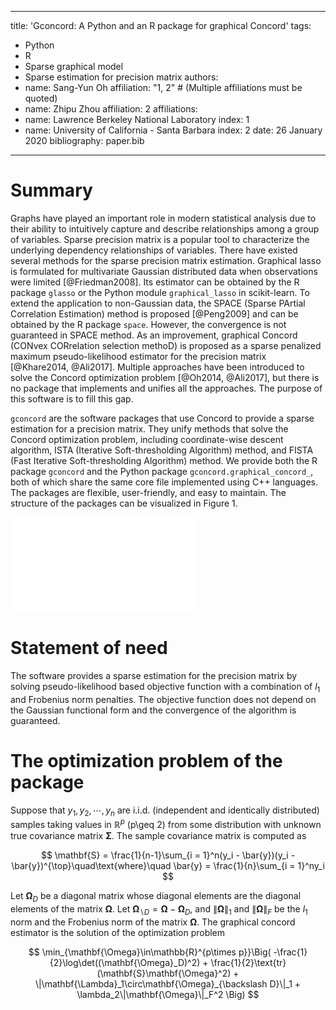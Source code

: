 
---
title: 'Gconcord: A Python and an R package for graphical Concord'
tags:
  - Python
  - R
  - Sparse graphical model
  - Sparse estimation for precision matrix
authors:
  - name: Sang-Yun Oh
    affiliation: "1, 2" # (Multiple affiliations must be quoted)
  - name: Zhipu Zhou
    affiliation: 2
affiliations:
 - name: Lawrence Berkeley National Laboratory
   index: 1
 - name: University of California - Santa Barbara
   index: 2
date: 26 January 2020
bibliography: paper.bib
---


# Summary

Graphs have played an important role in modern statistical analysis due to their ability to intuitively capture and describe relationships among a group of variables. Sparse precision matrix is a popular tool to characterize the underlying dependency relationships of variables. There have existed several methods for the sparse precision matrix estimation. Graphical lasso is formulated for multivariate Gaussian distributed data when observations were limited [@Friedman2008]. Its estimator can be obtained by the R package ``glasso`` or the Python module ``graphical_lasso`` in scikit-learn. To extend the application to non-Gaussian data, the SPACE (Sparse PArtial Correlation Estimation) method is proposed [@Peng2009] and can be obtained by the R package ``space``.  However, the convergence is not guaranteed in SPACE method. As an improvement, graphical Concord (CONvex CORrelation selection methoD) is proposed as a sparse penalized maximum pseudo-likelihood estimator for the precision matrix [@Khare2014, @Ali2017]. Multiple approaches have been introduced to solve the Concord optimization problem [@Oh2014, @Ali2017], but there is no package that implements and unifies all the approaches. The purpose of this software is to fill this gap.

``gconcord`` are the software packages that use Concord to provide a sparse estimation for a precision matrix. They unify methods that solve the Concord optimization problem, including coordinate-wise descent algorithm, ISTA (Iterative Soft-thresholding Algorithm) method, and FISTA (Fast Iterative Soft-thresholding Algorithm) method. We provide both the R package ``gconcord`` and the Python package ``gconcord.graphical_concord_``, both of which share the same core file implemented using C++ languages. The packages are flexible, user-friendly, and easy to maintain. The structure of the packages can be visualized in Figure 1.


![structure](SoftStr.pdf)


# Statement of need

The software provides a sparse estimation for the precision matrix by solving pseudo-likelihood based objective function with a combination of $l_1$ and Frobenius norm penalties. The objective function does not depend on the Gaussian functional form and the convergence of the algorithm is guaranteed.


# The optimization problem of the package

Suppose that $y_1, y_2, \cdots, y_n$ are i.i.d. (independent and identically distributed) samples taking values in $\mathbb{R}^p$ (p\geq 2) from some distribution with unknown true covariance matrix $\mathbf{\Sigma}$. The sample covariance matrix is computed as

$$
\mathbf{S} = \frac{1}{n-1}\sum_{i = 1}^n(y_i - \bar{y})(y_i - \bar{y})^{\top}\quad\text{where}\quad
\bar{y} = \frac{1}{n}\sum_{i = 1}^ny_i
$$

Let $\mathbf{\Omega}_D$ be a diagonal matrix whose diagonal elements are the diagonal elements of the matrix $\mathbf{\Omega}$. Let $\mathbf{\Omega}_{\backslash D} = \mathbf{\Omega} - \mathbf{\Omega}_D$, and $\|\mathbf{\Omega}\|_1$ and $\|\mathbf{\Omega}\|_F$ be the $l_1$ norm and the Frobenius norm of the matrix $\mathbf{\Omega}$. The graphical concord estimator is the solution of the optimization problem

$$
\min_{\mathbf{\Omega}\in\mathbb{R}^{p\times p}}\Big(
-\frac{1}{2}\log\det((\mathbf{\Omega}_D)^2) + \frac{1}{2}\text{tr}(\mathbf{S}\mathbf{\Omega}^2) + \|\mathbf{\Lambda}_1\circ\mathbf{\Omega}_{\backslash D}\|_1 + \lambda_2\|\mathbf{\Omega}\|_F^2
\Big)
$$

